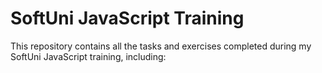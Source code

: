 # SoftUni JavaScript Training

This repository contains all the tasks and exercises completed during my SoftUni JavaScript training, including: